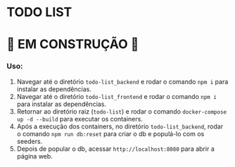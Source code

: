 # TODO LIST
# 🚧 EM CONSTRUÇÃO 🚧
### Uso:

1. Navegar até o diretório `todo-list_backend` e rodar o comando `npm i` para instalar as dependências.
2. Navegar até o diretório `todo-list_frontend` e rodar o comando `npm i` para instalar as dependências.
3. Retornar ao diretório raiz (`todo-list`) e rodar o comando `docker-compose up -d --build` para executar os containers.
4. Após a execução dos containers, no diretório `todo-list_backend`, rodar o comando `npm run db:reset` para criar o db e populá-lo com os seeders.
5. Depois de popular o db, acessar `http://localhost:8080` para abrir a página web.
